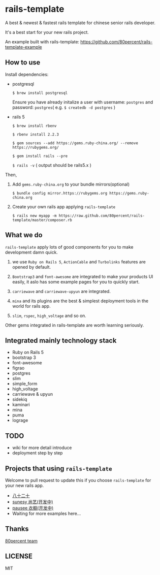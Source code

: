 # rails-template

A best & newest & fastest rails template for chinese senior rails developer.

It's a best start for your new rails project.

An example built with rails-template: https://github.com/80percent/rails-template-example

## How to use

Install dependencies:

* postgresql

    `$ brew install postgresql`

    Ensure you have already initalize a user with username: `postgres` and password: `postgres`( e.g. `$ createdb -d postgres` )

* rails 5

    `$ brew install rbenv`

    `$ rbenv install 2.2.3`

    `$ gem sources --add https://gems.ruby-china.org/ --remove https://rubygems.org/`

    `$ gem install rails --pre`

    `$ rails -v` ( output should be rails5.x )

Then,

1. Add `gems.ruby-china.org` to your bundle mirrors(optional)

    `$ bundle config mirror.https://rubygems.org https://gems.ruby-china.org`

2. Create your own rails app applying `rails-template`

    `$ rails new myapp -m https://raw.github.com/80percent/rails-template/master/composer.rb`

## What we do

`rails-template` apply lots of good components for you to make development damn quick.

1. we use `Ruby on Rails 5`, `ActionCable` and `Turbolinks` features are opened by default.

2. `Bootstrap3` and `font-awesome` are integrated to make your products UI easily, it aslo has some example pages for you to quickly start.

3. `carriewave` and `carriewave-upyun` are integrated.

4. `mina` and its plugins are the best & simplest deployment tools in the world for rails app.

5. `slim`, `rspec`, `high_voltage` and so on.

Other gems integrated in rails-template are worth learning seriously.

## Integrated mainly technology stack

* Ruby on Rails 5
* bootstrap 3
* font-awesome
* figrao
* postgres
* slim
* simple_form
* high_voltage
* carriewave & upyun
* sidekiq
* kaminari
* mina
* puma
* lograge

## TODO

* wiki for more detail introduce
* deployment step by step

## Projects that using `rails-template`

Welcome to pull request to update this if you choose `rails-template` for your new rails app.

* [八十二十](https://80post.com)
* [sunesy 尚艺(开发中)](http://sunesy_develop.80percent.io)
* [pausee 衣橱(开发中)](http://pausee.80percent.io)
* Waiting for more examples here...

## Thanks

[80percent team](https://www.80percent.io)

## LICENSE

MIT
